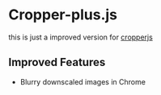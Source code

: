 # Cropper-plus.js
this is just a improved version for [cropperjs](https://github.com/fengyuanchen/cropperjs)
## Improved Features
- Blurry downscaled images in Chrome
